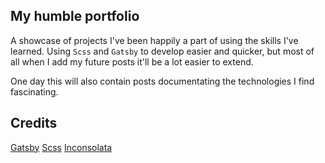 ## My humble portfolio

A showcase of projects I've been happily a part of using the skills I've learned. Using `Scss` and `Gatsby` to develop easier and quicker, but most of all when I add my future posts it'll be a lot easier to extend. 

One day this will also contain posts documentating the technologies I find fascinating.

## Credits

[Gatsby](https://www.gatsbyjs.com/)
[Scss](https://sass-lang.comh)
[Inconsolata](https://www.levien.com/type/myfonts/inconsolata.html)